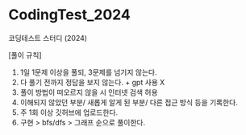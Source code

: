 # CodingTest_2024
코딩테스트 스터디 (2024)

[풀이 규칙]
1. 1일 1문제 이상을 풀되, 3문제를 넘기지 않는다.
2. 다 풀기 전까지 정답을 보지 않는다. + gpt 사용 X
3. 풀이 방법이 떠오르지 않을 시 인터넷 검색 허용
4. 이해되지 않았던 부분/ 새롭게 알게 된 부분/ 다른 접근 방식 등을 기록한다.
5. 주 1회 이상 깃허브에 업로드한다.
6. 구현 > bfs/dfs > 그래프 순으로 풀이한다.
